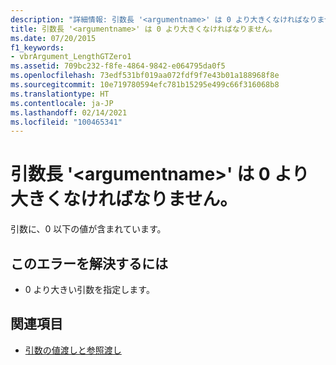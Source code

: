```yaml
---
description: "詳細情報: 引数長 '<argumentname>' は 0 より大きくなければなりません"
title: 引数長 '<argumentname>' は 0 より大きくなければなりません。
ms.date: 07/20/2015
f1_keywords:
- vbrArgument_LengthGTZero1
ms.assetid: 709bc232-f8fe-4864-9842-e064795da0f5
ms.openlocfilehash: 73edf531bf019aa072fdf9f7e43b01a188968f8e
ms.sourcegitcommit: 10e719780594efc781b15295e499c66f316068b8
ms.translationtype: HT
ms.contentlocale: ja-JP
ms.lasthandoff: 02/14/2021
ms.locfileid: "100465341"
---
```

# <a name="length-of-argument-argumentname-must-be-greater-than-zero"></a>引数長 '\<argumentname>' は 0 より大きくなければなりません。

引数に、0 以下の値が含まれています。  
  
## <a name="to-correct-this-error"></a>このエラーを解決するには  
  
- 0 より大きい引数を指定します。  
  
## <a name="see-also"></a>関連項目

- [引数の値渡しと参照渡し](../programming-guide/language-features/procedures/passing-arguments-by-value-and-by-reference.md)
